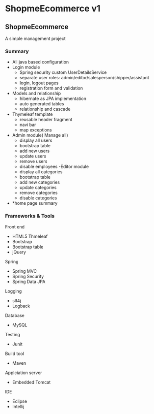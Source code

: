 # ShopmeEcommerce v1
## ShopmeEcommerce
A simple management project

### Summary
- All java based configuration
- Login module
  - Spring security custom UserDetailsService
  - separate user roles: admin/editor/salesperson/shipper/assistant
  - login, logout pages
  - registration form and validation
- Models and relationship
  - hibernate as JPA implementation
  - auto generated tables
  - relationship and cascade
- Thymeleaf template
  - reusable header fragment
  - navi bar
  - map exceptions
- Admin module( Manage all)
  - display all users
  - bootstrap table
  - add new users
  - update users
  - remove users
  - disable employees
-Editor module
  - display all categories
  - bootstrap table
  - add new categories
  - update categories
  - remove categories
  - disable categories
- *home page summary

### Frameworks & Tools
Front end
- HTML5 Thmeleaf
- Bootstrap
- Bootstrap table
- jQuery

Spring
- Spring MVC
- Spring Security
- Spring Data JPA

Logging
- slf4j
- Logback

Database
- MySQL

Testing
- Junit

Build tool
- Maven

Applciation server
- Embedded Tomcat

IDE
- Eclipse
- Intellij



